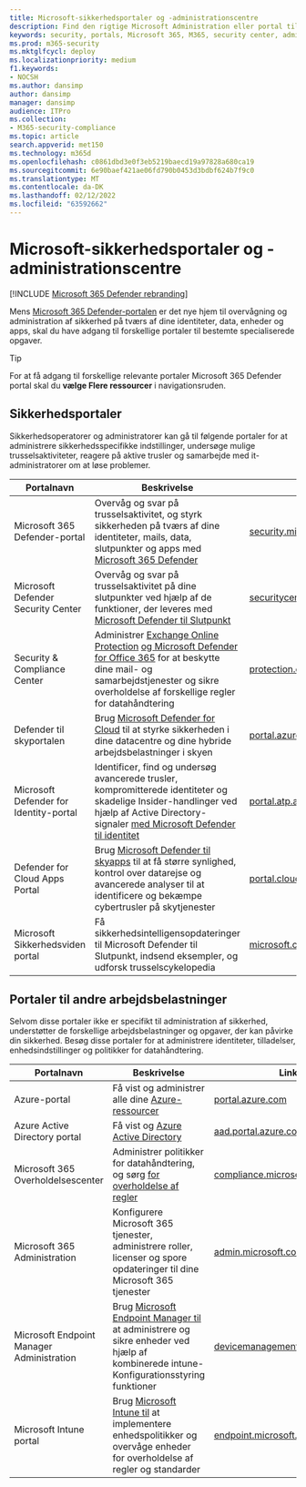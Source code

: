 ```yaml
---
title: Microsoft-sikkerhedsportaler og -administrationscentre
description: Find den rigtige Microsoft Administration eller portal til administration af forskellige tjenester relateret Microsoft 365 sikkerhed
keywords: security, portals, Microsoft 365, M365, security center, admin center, URL, link, Microsoft 365 Defender, Microsoft Defender for Endpoint, Microsoft Defender Security Center, Microsoft Defender for Identity, Microsoft Defender for Office 365 , MCAS, WDSI, SCC, Intune, MDM, MEM, ASC, Cloud App Security, Azure AD, security & compliance center
ms.prod: m365-security
ms.mktglfcycl: deploy
ms.localizationpriority: medium
f1.keywords:
- NOCSH
ms.author: dansimp
author: dansimp
manager: dansimp
audience: ITPro
ms.collection:
- M365-security-compliance
ms.topic: article
search.appverid: met150
ms.technology: m365d
ms.openlocfilehash: c0861dbd3e0f3eb5219baecd19a97828a680ca19
ms.sourcegitcommit: 6e90baef421ae06fd790b0453d3bdbf624b7f9c0
ms.translationtype: MT
ms.contentlocale: da-DK
ms.lasthandoff: 02/12/2022
ms.locfileid: "63592662"
---
```

# <a name="microsoft-security-portals-and-admin-centers"></a>Microsoft-sikkerhedsportaler og -administrationscentre

[!INCLUDE [Microsoft 365 Defender rebranding](../includes/microsoft-defender.md)]

Mens [Microsoft 365 Defender-portalen](microsoft-365-defender.md#the-microsoft-365-defender-portal) er det nye hjem til overvågning og administration af sikkerhed på tværs af dine identiteter, data, enheder og apps, skal du have adgang til forskellige portaler til bestemte specialiserede opgaver.

> [!TIP] 
> For at få adgang til forskellige relevante portaler Microsoft 365 Defender portal skal du **vælge Flere ressourcer** i navigationsruden.

## <a name="security-portals"></a>Sikkerhedsportaler

Sikkerhedsoperatorer og administratorer kan gå til følgende portaler for at administrere sikkerhedsspecifikke indstillinger, undersøge mulige trusselsaktiviteter, reagere på aktive trusler og samarbejde med it-administratorer om at løse problemer.
<p></p>

| Portalnavn | Beskrivelse | Link |
|---|---|---| 
| Microsoft 365 Defender-portal | Overvåg og svar på trusselsaktivitet, og styrk sikkerheden på tværs af dine identiteter, mails, data, slutpunkter og apps med [Microsoft 365 Defender](microsoft-365-defender.md) | [security.microsoft.com](https://security.microsoft.com/) |
| Microsoft Defender Security Center | Overvåg og svar på trusselsaktivitet på dine slutpunkter ved hjælp af de funktioner, der leveres med [Microsoft Defender til Slutpunkt](/windows/security/threat-protection/microsoft-defender-atp/microsoft-defender-advanced-threat-protection) | [securitycenter.windows.com](https://securitycenter.microsoft.com/) |
| Security & Compliance Center | Administrer [Exchange Online Protection](../office-365-security/exchange-online-protection-overview.md) [og Microsoft Defender for Office 365](/microsoft-365/security/office-365-security/defender-for-office-365) for at beskytte dine mail- og samarbejdstjenester og sikre overholdelse af forskellige regler for datahåndtering | [protection.office.com](https://protection.office.com) |
| Defender til skyportalen | Brug [Microsoft Defender for Cloud](/azure/security-center/security-center-intro) til at styrke sikkerheden i dine datacentre og dine hybride arbejdsbelastninger i skyen | [portal.azure.com/#blade/Microsoft_Azure_Security](https://portal.azure.com/#blade/Microsoft_Azure_Security/SecurityMenuBlade/0) |
| Microsoft Defender for Identity-portal | Identificer, find og undersøg avancerede trusler, kompromitterede identiteter og skadelige Insider-handlinger ved hjælp af Active Directory-signaler [med Microsoft Defender til identitet](/azure-advanced-threat-protection/what-is-atp) | [portal.atp.azure.com](https://portal.atp.azure.com/) |
| Defender for Cloud Apps Portal | Brug [Microsoft Defender til skyapps](/cloud-app-security/what-is-cloud-app-security) til at få større synlighed, kontrol over datarejse og avancerede analyser til at identificere og bekæmpe cybertrusler på skytjenester | [portal.cloudappsecurity.com](https://portal.cloudappsecurity.com/) |
| Microsoft Sikkerhedsviden portal | Få sikkerhedsintelligensopdateringer til Microsoft Defender til Slutpunkt, indsend eksempler, og udforsk trusselscykelopedia | [microsoft.com/wdsi](https://microsoft.com/wdsi) |

## <a name="portals-for-other-workloads"></a>Portaler til andre arbejdsbelastninger

Selvom disse portaler ikke er specifikt til administration af sikkerhed, understøtter de forskellige arbejdsbelastninger og opgaver, der kan påvirke din sikkerhed. Besøg disse portaler for at administrere identiteter, tilladelser, enhedsindstillinger og politikker for datahåndtering.
<p></p>

| Portalnavn | Beskrivelse | Link | 
|---|---|---| 
| Azure-portal | Få vist og administrer alle dine [Azure-ressourcer](/azure/azure-resource-manager/management/overview)  | [portal.azure.com](https://portal.azure.com/) |
| Azure Active Directory portal | Få vist og [Azure Active Directory](/azure/active-directory/fundamentals/active-directory-whatis) | [aad.portal.azure.com](https://aad.portal.azure.com/) |
| Microsoft 365 Overholdelsescenter | Administrer politikker for datahåndtering, og sørg [for overholdelse af regler](/compliance/regulatory/offering-home) | [compliance.microsoft.com](https://compliance.microsoft.com/) |
| Microsoft 365 Administration | Konfigurere Microsoft 365 tjenester, administrere roller, licenser og spore opdateringer til dine Microsoft 365 tjenester | [admin.microsoft.com](https://go.microsoft.com/fwlink/p/?linkid=2166757) |
| Microsoft Endpoint Manager Administration | Brug [Microsoft Endpoint Manager til](/mem/configmgr/) at administrere og sikre enheder ved hjælp af kombinerede intune- Konfigurationsstyring funktioner | [devicemanagement.microsoft.com](https://devicemanagement.microsoft.com/) |
| Microsoft Intune portal | Brug [Microsoft Intune til](/intune/fundamentals/what-is-intune) at implementere enhedspolitikker og overvåge enheder for overholdelse af regler og standarder | [endpoint.microsoft.com](https://endpoint.microsoft.com/#blade/Microsoft_Intune_DeviceSettings/DevicesMenu/overview)
